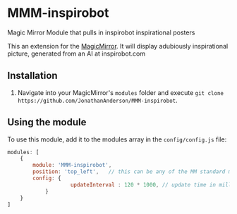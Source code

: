 # MMM-inspirobot
Magic Mirror Module that pulls in inspirobot inspirational posters

This an extension for the [MagicMirror](https://github.com/MichMich/MagicMirror). It will display adubiously inspirational picture, generated from an AI at inspirobot.com

## Installation
1. Navigate into your MagicMirror's `modules` folder and execute `git clone https://github.com/JonathanAnderson/MMM-inspirobot`.

## Using the module

To use this module, add it to the modules array in the `config/config.js` file:
````javascript
modules: [
	{
		module: 'MMM-inspirobot',
		position: 'top_left',	// this can be any of the MM standard module positions
		config: {
            		updateInterval : 120 * 1000, // update time in milleseconds of new inspirational image
			}
	}
]
